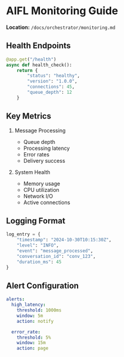 # AIFL Monitoring Guide
**Location:** `/docs/orchestrator/monitoring.md`

## Health Endpoints
```python
@app.get("/health")
async def health_check():
    return {
        "status": "healthy",
        "version": "1.0.0",
        "connections": 45,
        "queue_depth": 12
    }
```

## Key Metrics
1. Message Processing
   - Queue depth
   - Processing latency
   - Error rates
   - Delivery success

2. System Health
   - Memory usage
   - CPU utilization
   - Network I/O
   - Active connections

## Logging Format
```python
log_entry = {
    "timestamp": "2024-10-30T10:15:30Z",
    "level": "INFO",
    "event": "message_processed",
    "conversation_id": "conv_123",
    "duration_ms": 45
}
```

## Alert Configuration
```yaml
alerts:
  high_latency:
    threshold: 1000ms
    window: 5m
    action: notify

  error_rate:
    threshold: 5%
    window: 15m
    action: page
```
